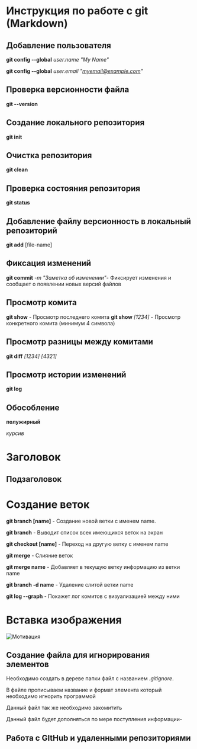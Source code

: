 # Инструкция по работе с git (Markdown)

## Добавление пользователя
**git config --global** *user.name "My Name"*

**git config --global** *user.email "myemail@example.com"*

## Проверка версионности файла
**git --version**
## Создание локального репозитория
**git init**
## Очистка репозитория
**git clean**
## Проверка состояния репозитория
**git status**
## Добавление файлу версионность в локальный репозиторий
**git add** [file-name]
## Фиксация изменений
**git commit** *-m "Заметка об изменении"*- Фиксирует изменения и сообщает о появлении новых версий файлов

## Просмотр комита
**git show** - Просмотр последнего комита
**git show** *[1234]* - Просмотр конкретного комита (минимум 4 символа)

## Просмотр разницы между комитами
**git diff** *[1234] [4321]*
## Просмотр истории изменений
**git log**

## Обособление 
**полужирный**

*курсив*

# Заголовок
## Подзаголовок

# Создание веток

**git branch [name]** - Создание новой ветки с именем name.

**git branch** - Выводит список всех имеющихся веток на экран

**git checkout [name]** - Переход на другую ветку с именем name

**git merge** - Слияние веток

**git merge name** - Добавляет в текущую ветку информацию из ветки name

**git branch -d name** - Удаление слитой ветки name

**git log --graph** - Покажет лог комитов с визуализацией между ними

# Вставка изображения 
![Мотивация](1614246906596.jpg) 

## Создание файла для игнорирования элементов

Необходимо создать в дереве папки файл с названием *.gitignore*.

В файле прописываем название и формат элемента который необходимо игнорить программой

Данный файл так же необходимо закомитить 

Данный файл будет дополняться по мере поступления информации-

## Работа с GItHub и удаленными репозиториями
